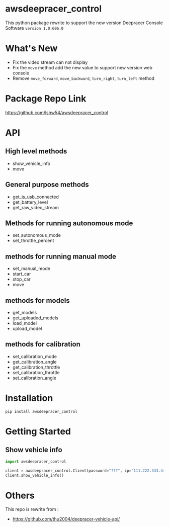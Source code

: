 # awsdeepracer_control
 This python package rewrite to support the new version Deepracer Console Software ```version 1.0.606.0```

# What's New
- Fix the video stream can not display
- Fix the `move` method add the new value to support new version web console
- Remove `move_forward`, `move_backward`, `turn_right`, `turn_left` method

# Package Repo Link
https://github.com/lshw54/awsdeepracer_control

# API

## High level methods
* show_vehicle_info
* move

## General purpose methods
* get_is_usb_connected
* get_battery_level
* get_raw_video_stream

## Methods for running autonomous mode
* set_autonomous_mode
* set_throttle_percent

## methods for running manual mode
* set_manual_mode
* start_car
* stop_car
* move

## methods for models
* get_models
* get_uploaded_models
* load_model
* upload_model

## methods for calibration
* set_calibration_mode
* get_calibration_angle
* get_calibration_throttle
* set_calibration_throttle
* set_calibration_angle

# Installation
```
pip install awsdeepracer_control
```

# Getting Started

## Show vehicle info

```python
import awsdeepracer_control

client = awsdeepracer_control.Client(password="???", ip="111.222.333.444")
client.show_vehicle_info()
```

# Others

This repo is rewrite from :
* https://github.com/thu2004/deepracer-vehicle-api/